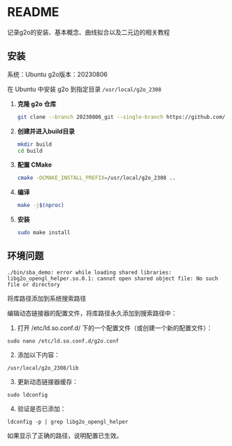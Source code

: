 # README

记录g2o的安装、基本概念、曲线拟合以及二元边的相关教程

## 安装

系统：Ubuntu
g2o版本：20230806

在 Ubuntu 中安装 g2o 到指定目录 `/usr/local/g2o_2308`

1. **克隆 g2o 仓库**

    ```bash
    git clone --branch 20230806_git --single-branch https://github.com/RainerKuemmerle/g2o.git
    ```

2. **创建并进入build目录**

   ```bash
   mkdir build
   cd build
   ```

3. **配置 CMake**

   ```bash
   cmake -DCMAKE_INSTALL_PREFIX=/usr/local/g2o_2308 ..
   ```

4. **编译**

   ```bash
   make -j$(nproc)
   ```

5. **安装**

   ```bash
   sudo make install
   ```


## 环境问题

```shell
./bin/sba_demo: error while loading shared libraries: libg2o_opengl_helper.so.0.1: cannot open shared object file: No such file or directory
```

将库路径添加到系统搜索路径

编辑动态链接器的配置文件，将库路径永久添加到搜索路径中：

1. 打开 /etc/ld.so.conf.d/ 下的一个配置文件（或创建一个新的配置文件）：

```shell
sudo nano /etc/ld.so.conf.d/g2o.conf
```

2. 添加以下内容：

```shell
/usr/local/g2o_2308/lib
```

3. 更新动态链接器缓存：

```shell
sudo ldconfig
```

4. 验证是否已添加：

```shell
ldconfig -p | grep libg2o_opengl_helper
```
如果显示了正确的路径，说明配置已生效。

